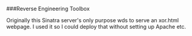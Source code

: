 ###Reverse Engineering Toolbox

Originally this Sinatra server's only purpose wds to serve an xor.html webpage.  I used it so I could deploy that without setting up Apache etc.

